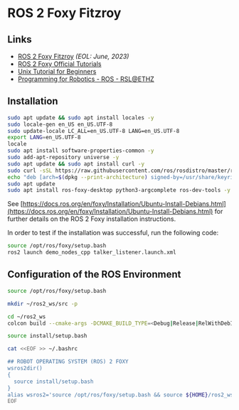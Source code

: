 # ROS 2 Foxy Fitzroy

## Links

- [ROS 2 Foxy Fitzroy](https://docs.ros.org/en/foxy/) _(EOL: June, 2023)_
- [ROS 2 Foxy Official Tutorials](https://docs.ros.org/en/foxy/Tutorials.html)
- [Unix Tutorial for Beginners](https://info-ee.surrey.ac.uk/Teaching/Unix/)
- [Programming for Robotics - ROS - RSL@ETHZ](https://rsl.ethz.ch/education-students/lectures/ros.html)

## Installation

```sh
sudo apt update && sudo apt install locales -y
sudo locale-gen en_US en_US.UTF-8
sudo update-locale LC_ALL=en_US.UTF-8 LANG=en_US.UTF-8
export LANG=en_US.UTF-8
locale
sudo apt install software-properties-common -y
sudo add-apt-repository universe -y
sudo apt update && sudo apt install curl -y
sudo curl -sSL https://raw.githubusercontent.com/ros/rosdistro/master/ros.key -o /usr/share/keyrings/ros-archive-keyring.gpg
echo "deb [arch=$(dpkg --print-architecture) signed-by=/usr/share/keyrings/ros-archive-keyring.gpg] http://packages.ros.org/ros2/ubuntu $(. /etc/os-release && echo $UBUNTU_CODENAME) main" | sudo tee /etc/apt/sources.list.d/ros2.list > /dev/null
sudo apt update
sudo apt install ros-foxy-desktop python3-argcomplete ros-dev-tools -y
```

See [https://docs.ros.org/en/foxy/Installation/Ubuntu-Install-Debians.html](https://docs.ros.org/en/foxy/Installation/Ubuntu-Install-Debians.html)
for further details on the ROS 2 Foxy installation instructions.

In order to test if the installation was successful, run the following code:

```sh
source /opt/ros/foxy/setup.bash
ros2 launch demo_nodes_cpp talker_listener.launch.xml
```

## Configuration of the ROS Environment

```sh
source /opt/ros/foxy/setup.bash

mkdir ~/ros2_ws/src -p

cd ~/ros2_ws
colcon build --cmake-args -DCMAKE_BUILD_TYPE=<Debug|Release|RelWithDebInfo|MinSizeRel> --event-handlers summary+ status+ console_cohesion+ console_direct+ console_start_end+ console_stderr+

source install/setup.bash

cat <<EOF >> ~/.bashrc

## ROBOT OPERATING SYSTEM (ROS) 2 FOXY
wsros2dir()
{
  source install/setup.bash
}
alias wsros2='source /opt/ros/foxy/setup.bash && source ${HOME}/ros2_ws/install/setup.bash'
EOF
```
